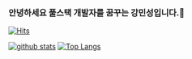 ### 안녕하세요 풀스택 개발자를 꿈꾸는 강민성입니다.👋
[![Hits](https://hits.seeyoufarm.com/api/count/incr/badge.svg?url=https%3A%2F%2Fgithub.com%2FRavender91)](https://hits.seeyoufarm.com)
<!--
**Ravender91/Ravender91** is a ✨ _special_ ✨ repository because its `README.md` (this file) appears on your GitHub profile.
Here are some ideas to get you started:
- 🔭 I’m currently working on ...
- 🌱 I’m currently learning ...
- 👯 I’m looking to collaborate on ...
- 🤔 I’m looking for help with ...
- 💬 Ask me about ...
- 📫 How to reach me: ...
- 😄 Pronouns: ...
- ⚡ Fun fact: ...
-->

[![github stats](https://github-readme-stats.vercel.app/api?username=Ravender91&show_icons=true&hide_border=true)](https://github.com/Ravender91)
[![Top Langs](https://github-readme-stats.vercel.app/api/top-langs/?username=Ravender91&layout=compact)](https://github.com/Ravender91)
